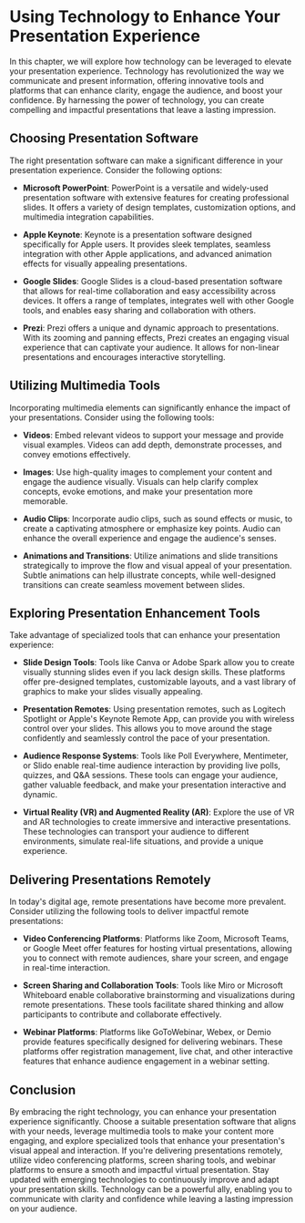 Using Technology to Enhance Your Presentation Experience
=================================================================

In this chapter, we will explore how technology can be leveraged to elevate your presentation experience. Technology has revolutionized the way we communicate and present information, offering innovative tools and platforms that can enhance clarity, engage the audience, and boost your confidence. By harnessing the power of technology, you can create compelling and impactful presentations that leave a lasting impression.

**Choosing Presentation Software**
----------------------------------

The right presentation software can make a significant difference in your presentation experience. Consider the following options:

* **Microsoft PowerPoint**: PowerPoint is a versatile and widely-used presentation software with extensive features for creating professional slides. It offers a variety of design templates, customization options, and multimedia integration capabilities.

* **Apple Keynote**: Keynote is a presentation software designed specifically for Apple users. It provides sleek templates, seamless integration with other Apple applications, and advanced animation effects for visually appealing presentations.

* **Google Slides**: Google Slides is a cloud-based presentation software that allows for real-time collaboration and easy accessibility across devices. It offers a range of templates, integrates well with other Google tools, and enables easy sharing and collaboration with others.

* **Prezi**: Prezi offers a unique and dynamic approach to presentations. With its zooming and panning effects, Prezi creates an engaging visual experience that can captivate your audience. It allows for non-linear presentations and encourages interactive storytelling.

**Utilizing Multimedia Tools**
------------------------------

Incorporating multimedia elements can significantly enhance the impact of your presentations. Consider using the following tools:

* **Videos**: Embed relevant videos to support your message and provide visual examples. Videos can add depth, demonstrate processes, and convey emotions effectively.

* **Images**: Use high-quality images to complement your content and engage the audience visually. Visuals can help clarify complex concepts, evoke emotions, and make your presentation more memorable.

* **Audio Clips**: Incorporate audio clips, such as sound effects or music, to create a captivating atmosphere or emphasize key points. Audio can enhance the overall experience and engage the audience's senses.

* **Animations and Transitions**: Utilize animations and slide transitions strategically to improve the flow and visual appeal of your presentation. Subtle animations can help illustrate concepts, while well-designed transitions can create seamless movement between slides.

**Exploring Presentation Enhancement Tools**
--------------------------------------------

Take advantage of specialized tools that can enhance your presentation experience:

* **Slide Design Tools**: Tools like Canva or Adobe Spark allow you to create visually stunning slides even if you lack design skills. These platforms offer pre-designed templates, customizable layouts, and a vast library of graphics to make your slides visually appealing.

* **Presentation Remotes**: Using presentation remotes, such as Logitech Spotlight or Apple's Keynote Remote App, can provide you with wireless control over your slides. This allows you to move around the stage confidently and seamlessly control the pace of your presentation.

* **Audience Response Systems**: Tools like Poll Everywhere, Mentimeter, or Slido enable real-time audience interaction by providing live polls, quizzes, and Q\&A sessions. These tools can engage your audience, gather valuable feedback, and make your presentation interactive and dynamic.

* **Virtual Reality (VR) and Augmented Reality (AR)**: Explore the use of VR and AR technologies to create immersive and interactive presentations. These technologies can transport your audience to different environments, simulate real-life situations, and provide a unique experience.

**Delivering Presentations Remotely**
-------------------------------------

In today's digital age, remote presentations have become more prevalent. Consider utilizing the following tools to deliver impactful remote presentations:

* **Video Conferencing Platforms**: Platforms like Zoom, Microsoft Teams, or Google Meet offer features for hosting virtual presentations, allowing you to connect with remote audiences, share your screen, and engage in real-time interaction.

* **Screen Sharing and Collaboration Tools**: Tools like Miro or Microsoft Whiteboard enable collaborative brainstorming and visualizations during remote presentations. These tools facilitate shared thinking and allow participants to contribute and collaborate effectively.

* **Webinar Platforms**: Platforms like GoToWebinar, Webex, or Demio provide features specifically designed for delivering webinars. These platforms offer registration management, live chat, and other interactive features that enhance audience engagement in a webinar setting.

**Conclusion**
--------------

By embracing the right technology, you can enhance your presentation experience significantly. Choose a suitable presentation software that aligns with your needs, leverage multimedia tools to make your content more engaging, and explore specialized tools that enhance your presentation's visual appeal and interaction. If you're delivering presentations remotely, utilize video conferencing platforms, screen sharing tools, and webinar platforms to ensure a smooth and impactful virtual presentation. Stay updated with emerging technologies to continuously improve and adapt your presentation skills. Technology can be a powerful ally, enabling you to communicate with clarity and confidence while leaving a lasting impression on your audience.
